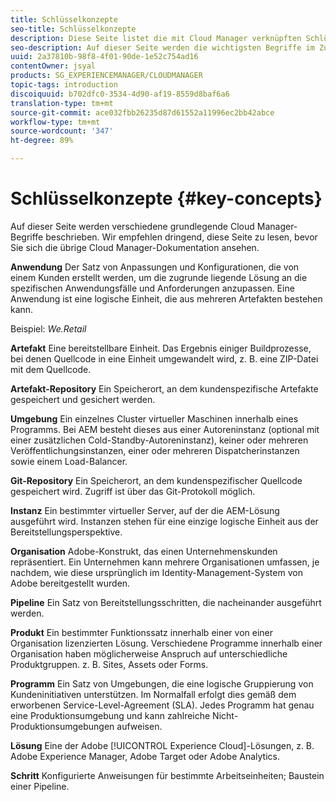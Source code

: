 ```yaml
---
title: Schlüsselkonzepte
seo-title: Schlüsselkonzepte
description: Diese Seite listet die mit Cloud Manager verknüpften Schlüsselbegriffe auf.
seo-description: Auf dieser Seite werden die wichtigsten Begriffe im Zusammenhang mit Cloud Manager erklärt.
uuid: 2a37810b-98f8-4f01-90de-1e52c754ad16
contentOwner: jsyal
products: SG_EXPERIENCEMANAGER/CLOUDMANAGER
topic-tags: introduction
discoiquuid: b702dfc0-3534-4d90-af19-8559d8baf6a6
translation-type: tm+mt
source-git-commit: ace032fbb26235d87d61552a11996ec2bb42abce
workflow-type: tm+mt
source-wordcount: '347'
ht-degree: 89%

---
```



# Schlüsselkonzepte {#key-concepts}

Auf dieser Seite werden verschiedene grundlegende Cloud Manager-Begriffe beschrieben. Wir empfehlen dringend, diese Seite zu lesen, bevor Sie sich die übrige Cloud Manager-Dokumentation ansehen.

**Anwendung** Der Satz von Anpassungen und Konfigurationen, die von einem Kunden erstellt werden, um die zugrunde liegende Lösung an die spezifischen Anwendungsfälle und Anforderungen anzupassen. Eine Anwendung ist eine logische Einheit, die aus mehreren Artefakten bestehen kann.

Beispiel: *We.Retail*

**Artefakt** Eine bereitstellbare Einheit. Das Ergebnis einiger Buildprozesse, bei denen Quellcode in eine Einheit umgewandelt wird, z. B. eine ZIP-Datei mit dem Quellcode.

**Artefakt-Repository** Ein Speicherort, an dem kundenspezifische Artefakte gespeichert und gesichert werden.

**Umgebung** Ein einzelnes Cluster virtueller Maschinen innerhalb eines Programms. Bei AEM besteht dieses aus einer Autoreninstanz (optional mit einer zusätzlichen Cold-Standby-Autoreninstanz), keiner oder mehreren Veröffentlichungsinstanzen, einer oder mehreren Dispatcherinstanzen sowie einem Load-Balancer.

**Git-Repository** Ein Speicherort, an dem kundenspezifischer Quellcode gespeichert wird. Zugriff ist über das Git-Protokoll möglich.

**Instanz** Ein bestimmter virtueller Server, auf der die AEM-Lösung ausgeführt wird. Instanzen stehen für eine einzige logische Einheit aus der Bereitstellungsperspektive.

**Organisation** Adobe-Konstrukt, das einen Unternehmenskunden repräsentiert. Ein Unternehmen kann mehrere Organisationen umfassen, je nachdem, wie diese ursprünglich im Identity-Management-System von Adobe bereitgestellt wurden.

**Pipeline** Ein Satz von Bereitstellungsschritten, die nacheinander ausgeführt werden.

**Produkt** Ein bestimmter Funktionssatz innerhalb einer von einer Organisation lizenzierten Lösung. Verschiedene Programme innerhalb einer Organisation haben möglicherweise Anspruch auf unterschiedliche Produktgruppen. z. B. Sites, Assets oder Forms.

**Programm** Ein Satz von Umgebungen, die eine logische Gruppierung von Kundeninitiativen unterstützen. Im Normalfall erfolgt dies gemäß dem erworbenen Service-Level-Agreement (SLA). Jedes Programm hat genau eine Produktionsumgebung und kann zahlreiche Nicht-Produktionsumgebungen aufweisen.

**Lösung** Eine der Adobe [!UICONTROL Experience Cloud]-Lösungen, z. B. Adobe Experience Manager, Adobe Target oder Adobe Analytics.

**Schritt** Konfigurierte Anweisungen für bestimmte Arbeitseinheiten; Baustein einer Pipeline.
